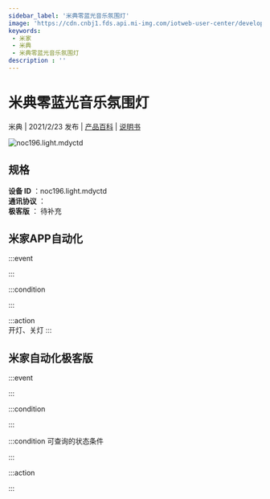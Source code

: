 ```yaml
---
sidebar_label: '米典零蓝光音乐氛围灯'
image: 'https://cdn.cnbj1.fds.api.mi-img.com/iotweb-user-center/developer_1679048938467OsF9plB2.png?GalaxyAccessKeyId=AKVGLQWBOVIRQ3XLEW&Expires=9223372036854775807&Signature=UiBch3RBZs0RrYiLENtAqY+EJAY='
keywords: 
 - 米家
 - 米典
 - 米典零蓝光音乐氛围灯
description : ''
---
```

# 米典零蓝光音乐氛围灯

米典 | 2021/2/23 发布 | [产品百科](https://home.mi.com/webapp/content/baike/product/index.html?model=noc196.light.mdyctd/) | [说明书](https://home.mi.com/views/introduction.html?model=noc196.light.mdyctd&region=cn)

![noc196.light.mdyctd](https://cdn.cnbj1.fds.api.mi-img.com/iotweb-user-center/developer_1679048938467OsF9plB2.png?GalaxyAccessKeyId=AKVGLQWBOVIRQ3XLEW&Expires=9223372036854775807&Signature=UiBch3RBZs0RrYiLENtAqY+EJAY=)

## 规格  
> 
**设备 ID** ：noc196.light.mdyctd  
**通讯协议** ：  
**极客版**  ： 待补充 


## 米家APP自动化  

:::event  

:::

:::condition  

:::

:::action   
开灯、关灯
:::

## 米家自动化极客版  

:::event  

:::

:::condition  

:::

:::condition 可查询的状态条件  

:::

:::action  

:::

        
